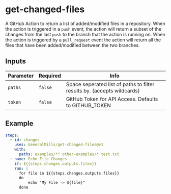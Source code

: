 # get-changed-files

A GitHub Action to return a list of added/modified files in a repository. When the action is triggered
in a `push` event, the action will return a subset of the changes from the last `push` to the branch 
that the action is running on. When the action is triggered by a `pull_request` event the action will 
return all the files that have been added/modified between the two branches.

## Inputs

| Parameter       | Required | Info                                         |
| --------------- | -------- | -------------------------------------------- |
| `paths`         | `false`  | Space seperated list of paths to filter results by. (accepts wildcards)                                   |
| `token`         | `false`  | GitHub Token for API Access. Defaults to GITHUB_TOKEN         |

## Example

```yaml
steps:
  - id: changes
    uses: GeneralMills/get-changed-files@v1
    with:
      paths: examples/** other-examples/* test.txt
  - name: Echo File Changes
    if: ${{steps.changes.outputs.files}}
    run: |
      for file in ${{steps.changes.outputs.files}}
      do
          echo "My File -> ${file}"
      done
```